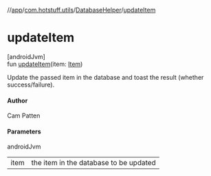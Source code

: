 //[app](../../../index.md)/[com.hotstuff.utils](../index.md)/[DatabaseHelper](index.md)/[updateItem](update-item.md)

# updateItem

[androidJvm]\
fun [updateItem](update-item.md)(item: [Item](../../com.hotstuff.models/-item/index.md))

Update the passed item in the database and toast the result (whether success/failure).

#### Author

Cam Patten

#### Parameters

androidJvm

| | |
|---|---|
| item | the item in the database to be updated |
